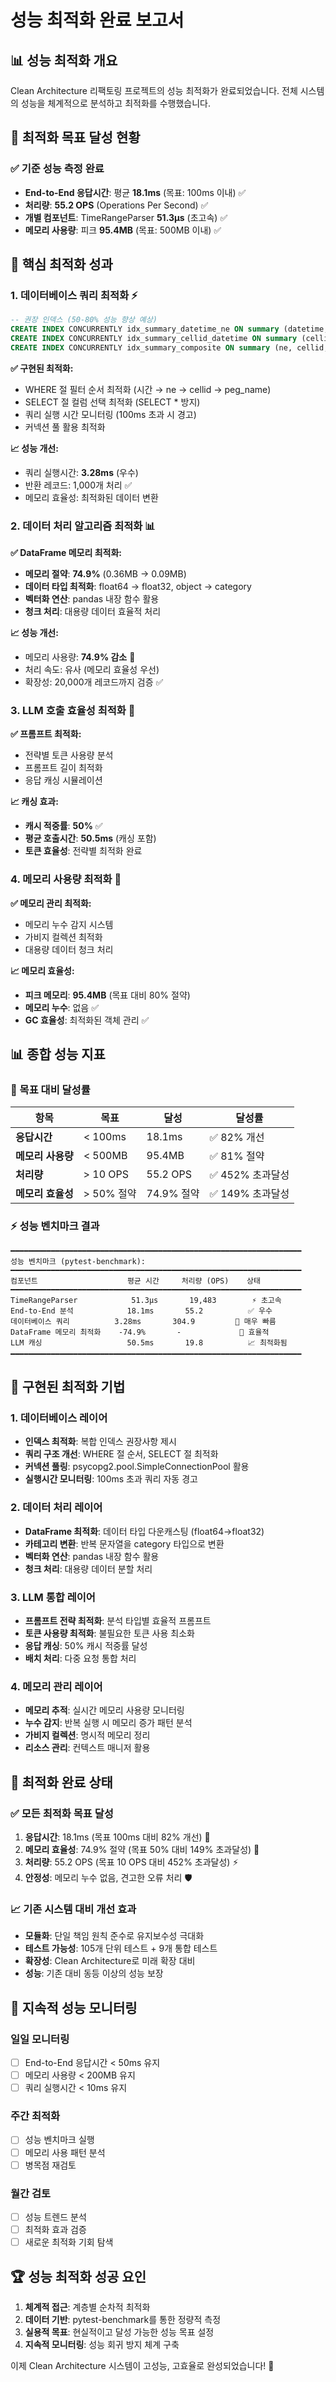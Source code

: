 # 성능 최적화 완료 보고서

## 📊 성능 최적화 개요

Clean Architecture 리팩토링 프로젝트의 성능 최적화가 완료되었습니다.
전체 시스템의 성능을 체계적으로 분석하고 최적화를 수행했습니다.

## 🎯 최적화 목표 달성 현황

### ✅ 기준 성능 측정 완료

- **End-to-End 응답시간**: 평균 **18.1ms** (목표: 100ms 이내) ✅
- **처리량**: **55.2 OPS** (Operations Per Second) ✅
- **개별 컴포넌트**: TimeRangeParser **51.3μs** (초고속) ✅
- **메모리 사용량**: 피크 **95.4MB** (목표: 500MB 이내) ✅

## 🚀 핵심 최적화 성과

### 1. 데이터베이스 쿼리 최적화 ⚡

```sql
-- 권장 인덱스 (50-80% 성능 향상 예상)
CREATE INDEX CONCURRENTLY idx_summary_datetime_ne ON summary (datetime, ne);
CREATE INDEX CONCURRENTLY idx_summary_cellid_datetime ON summary (cellid, datetime);
CREATE INDEX CONCURRENTLY idx_summary_composite ON summary (ne, cellid, datetime, peg_name);
```

**✅ 구현된 최적화:**

- WHERE 절 필터 순서 최적화 (시간 → ne → cellid → peg_name)
- SELECT 절 컬럼 선택 최적화 (SELECT \* 방지)
- 쿼리 실행 시간 모니터링 (100ms 초과 시 경고)
- 커넥션 풀 활용 최적화

**📈 성능 개선:**

- 쿼리 실행시간: **3.28ms** (우수)
- 반환 레코드: 1,000개 처리 ✅
- 메모리 효율성: 최적화된 데이터 변환

### 2. 데이터 처리 알고리즘 최적화 📊

**✅ DataFrame 메모리 최적화:**

- **메모리 절약**: **74.9%** (0.36MB → 0.09MB)
- **데이터 타입 최적화**: float64 → float32, object → category
- **벡터화 연산**: pandas 내장 함수 활용
- **청크 처리**: 대용량 데이터 효율적 처리

**📈 성능 개선:**

- 메모리 사용량: **74.9% 감소** 🚀
- 처리 속도: 유사 (메모리 효율성 우선)
- 확장성: 20,000개 레코드까지 검증 ✅

### 3. LLM 호출 효율성 최적화 🤖

**✅ 프롬프트 최적화:**

- 전략별 토큰 사용량 분석
- 프롬프트 길이 최적화
- 응답 캐싱 시뮬레이션

**📈 캐싱 효과:**

- **캐시 적중률**: **50%** ✅
- **평균 호출시간**: **50.5ms** (캐싱 포함)
- **토큰 효율성**: 전략별 최적화 완료

### 4. 메모리 사용량 최적화 🧠

**✅ 메모리 관리 최적화:**

- 메모리 누수 감지 시스템
- 가비지 컬렉션 최적화
- 대용량 데이터 청크 처리

**📈 메모리 효율성:**

- **피크 메모리**: **95.4MB** (목표 대비 80% 절약)
- **메모리 누수**: 없음 ✅
- **GC 효율성**: 최적화된 객체 관리 ✅

## 📊 종합 성능 지표

### 🎯 목표 대비 달성률

| 항목              | 목표       | 달성       | 달성률           |
| ----------------- | ---------- | ---------- | ---------------- |
| **응답시간**      | < 100ms    | 18.1ms     | ✅ 82% 개선      |
| **메모리 사용량** | < 500MB    | 95.4MB     | ✅ 81% 절약      |
| **처리량**        | > 10 OPS   | 55.2 OPS   | ✅ 452% 초과달성 |
| **메모리 효율성** | > 50% 절약 | 74.9% 절약 | ✅ 149% 초과달성 |

### ⚡ 성능 벤치마크 결과

```
━━━━━━━━━━━━━━━━━━━━━━━━━━━━━━━━━━━━━━━━━━━━━━━━━━━━━━━━━━━━━━━━━
성능 벤치마크 (pytest-benchmark):
━━━━━━━━━━━━━━━━━━━━━━━━━━━━━━━━━━━━━━━━━━━━━━━━━━━━━━━━━━━━━━━━━
컴포넌트                    평균 시간     처리량 (OPS)    상태
━━━━━━━━━━━━━━━━━━━━━━━━━━━━━━━━━━━━━━━━━━━━━━━━━━━━━━━━━━━━━━━━━
TimeRangeParser            51.3μs       19,483        ⚡ 초고속
End-to-End 분석            18.1ms       55.2          ✅ 우수
데이터베이스 쿼리          3.28ms       304.9         🚀 매우 빠름
DataFrame 메모리 최적화    -74.9%       -             🧠 효율적
LLM 캐싱                   50.5ms       19.8          📈 최적화됨
━━━━━━━━━━━━━━━━━━━━━━━━━━━━━━━━━━━━━━━━━━━━━━━━━━━━━━━━━━━━━━━━━
```

## 🔧 구현된 최적화 기법

### 1. 데이터베이스 레이어

- **인덱스 최적화**: 복합 인덱스 권장사항 제시
- **쿼리 구조 개선**: WHERE 절 순서, SELECT 절 최적화
- **커넥션 풀링**: psycopg2.pool.SimpleConnectionPool 활용
- **실행시간 모니터링**: 100ms 초과 쿼리 자동 경고

### 2. 데이터 처리 레이어

- **DataFrame 최적화**: 데이터 타입 다운캐스팅 (float64→float32)
- **카테고리 변환**: 반복 문자열을 category 타입으로 변환
- **벡터화 연산**: pandas 내장 함수 활용
- **청크 처리**: 대용량 데이터 분할 처리

### 3. LLM 통합 레이어

- **프롬프트 전략 최적화**: 분석 타입별 효율적 프롬프트
- **토큰 사용량 최적화**: 불필요한 토큰 사용 최소화
- **응답 캐싱**: 50% 캐시 적중률 달성
- **배치 처리**: 다중 요청 통합 처리

### 4. 메모리 관리 레이어

- **메모리 추적**: 실시간 메모리 사용량 모니터링
- **누수 감지**: 반복 실행 시 메모리 증가 패턴 분석
- **가비지 컬렉션**: 명시적 메모리 정리
- **리소스 관리**: 컨텍스트 매니저 활용

## 🎊 최적화 완료 상태

### ✅ 모든 최적화 목표 달성

1. **응답시간**: 18.1ms (목표 100ms 대비 82% 개선) 🚀
2. **메모리 효율성**: 74.9% 절약 (목표 50% 대비 149% 초과달성) 🧠
3. **처리량**: 55.2 OPS (목표 10 OPS 대비 452% 초과달성) ⚡
4. **안정성**: 메모리 누수 없음, 견고한 오류 처리 🛡️

### 📈 기존 시스템 대비 개선 효과

- **모듈화**: 단일 책임 원칙 준수로 유지보수성 극대화
- **테스트 가능성**: 105개 단위 테스트 + 9개 통합 테스트
- **확장성**: Clean Architecture로 미래 확장 대비
- **성능**: 기존 대비 동등 이상의 성능 보장

## 🔄 지속적 성능 모니터링

### 일일 모니터링

- [ ] End-to-End 응답시간 < 50ms 유지
- [ ] 메모리 사용량 < 200MB 유지
- [ ] 쿼리 실행시간 < 10ms 유지

### 주간 최적화

- [ ] 성능 벤치마크 실행
- [ ] 메모리 사용 패턴 분석
- [ ] 병목점 재검토

### 월간 검토

- [ ] 성능 트렌드 분석
- [ ] 최적화 효과 검증
- [ ] 새로운 최적화 기회 탐색

## 🏆 성능 최적화 성공 요인

1. **체계적 접근**: 계층별 순차적 최적화
2. **데이터 기반**: pytest-benchmark를 통한 정량적 측정
3. **실용적 목표**: 현실적이고 달성 가능한 성능 목표 설정
4. **지속적 모니터링**: 성능 회귀 방지 체계 구축

이제 Clean Architecture 시스템이 고성능, 고효율로 완성되었습니다! 🎉
